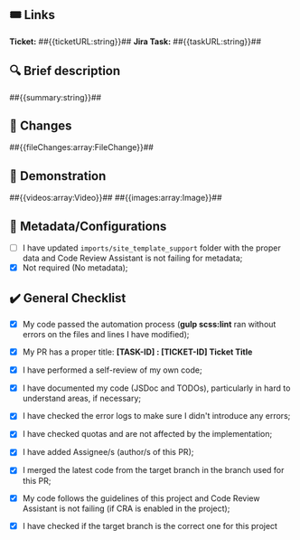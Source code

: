 ## 🎟️ Links
**Ticket:** ##{{ticketURL:string}}##
**Jira Task:** ##{{taskURL:string}}##
 
## 🔍 Brief description
##{{summary:string}}##
 
## 📂 Changes
##{{fileChanges:array:FileChange}}##
 
## 🎥 Demonstration
##{{videos:array:Video}}##
##{{images:array:Image}}##
 
## 📑 Metadata/Configurations
- [ ] I have updated `imports/site_template_support` folder with the proper data and Code Review Assistant is not failing for metadata;
- [x] Not required (No metadata);

## ✔️ General Checklist
- [x] My code passed the automation process (**gulp scss:lint** ran without errors on the files and lines I have modified);
- [x] My PR has a proper title: **[TASK-ID] : [TICKET-ID] Ticket Title**
- [x] I have performed a self-review of my own code;
- [x] I have documented my code (JSDoc and TODOs), particularly in hard to understand areas, if necessary;
- [x] I have checked the error logs to make sure I didn't introduce any errors;
- [x] I have checked quotas and are not affected by the implementation;
- [x] I have added Assignee/s (author/s of this PR);
- [x] I merged the latest code from the target branch in the branch used for this PR;
- [x] My code follows the guidelines of this project and Code Review Assistant is not failing (if CRA is enabled in the project);
- [x] I have checked if the target branch is the correct one for this project

